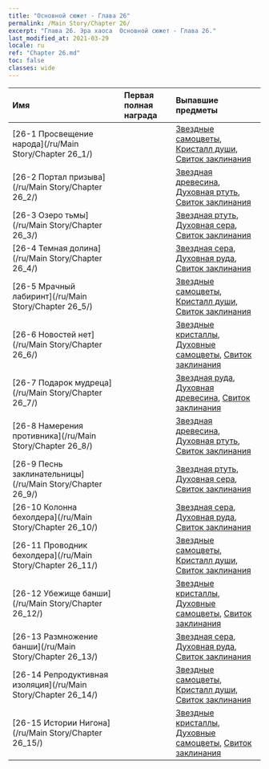 ```yaml
---
title: "Основной сюжет - Глава 26"
permalink: /Main Story/Chapter 26/
excerpt: "Глава 26. Эра хаоса  Основной сюжет - Глава 26."
last_modified_at: 2021-03-29
locale: ru
ref: "Chapter 26.md"
toc: false
classes: wide
---
```


  | Имя |  Первая полная награда | Выпавшие предметы |
  |:------------|:------------|:------------| 
  | [26-1 Просвещение народа](/ru/Main Story/Chapter 26_1/) |  | [Звездные самоцветы](/ru/Items/mat_93/), [Кристалл души](/ru/Items/mat_87/), [Свиток заклинания](/ru/Items/con_694/) |
  | [26-2 Портал призыва](/ru/Main Story/Chapter 26_2/) |  | [Звездная древесина](/ru/Items/mat_90/), [Духовная ртуть](/ru/Items/mat_84/), [Свиток заклинания](/ru/Items/con_694/) |
  | [26-3 Озеро тьмы](/ru/Main Story/Chapter 26_3/) |  | [Звездная ртуть](/ru/Items/mat_91/), [Духовная сера](/ru/Items/mat_85/), [Свиток заклинания](/ru/Items/con_694/) |
  | [26-4 Темная долина](/ru/Main Story/Chapter 26_4/) |  | [Звездная сера](/ru/Items/mat_92/), [Духовная руда](/ru/Items/mat_82/), [Свиток заклинания](/ru/Items/con_694/) |
  | [26-5 Мрачный лабиринт](/ru/Main Story/Chapter 26_5/) |  | [Звездные самоцветы](/ru/Items/mat_93/), [Кристалл души](/ru/Items/mat_87/), [Свиток заклинания](/ru/Items/con_694/) |
  | [26-6 Новостей нет](/ru/Main Story/Chapter 26_6/) |  | [Звездные кристаллы](/ru/Items/mat_94/), [Духовные самоцветы](/ru/Items/mat_86/), [Свиток заклинания](/ru/Items/con_694/) |
  | [26-7 Подарок мудреца](/ru/Main Story/Chapter 26_7/) |  | [Звездная руда](/ru/Items/mat_89/), [Духовная древесина](/ru/Items/mat_83/), [Свиток заклинания](/ru/Items/con_694/) |
  | [26-8 Намерения противника](/ru/Main Story/Chapter 26_8/) |  | [Звездная древесина](/ru/Items/mat_90/), [Духовная ртуть](/ru/Items/mat_84/), [Свиток заклинания](/ru/Items/con_694/) |
  | [26-9 Песнь заклинательницы](/ru/Main Story/Chapter 26_9/) |  | [Звездная ртуть](/ru/Items/mat_91/), [Духовная сера](/ru/Items/mat_85/), [Свиток заклинания](/ru/Items/con_694/) |
  | [26-10 Колонна бехолдера](/ru/Main Story/Chapter 26_10/) |  | [Звездная сера](/ru/Items/mat_92/), [Духовная руда](/ru/Items/mat_82/), [Свиток заклинания](/ru/Items/con_694/) |
  | [26-11 Проводник бехолдера](/ru/Main Story/Chapter 26_11/) |  | [Звездные самоцветы](/ru/Items/mat_93/), [Кристалл души](/ru/Items/mat_87/), [Свиток заклинания](/ru/Items/con_694/) |
  | [26-12 Убежище банши](/ru/Main Story/Chapter 26_12/) |  | [Звездные кристаллы](/ru/Items/mat_94/), [Духовные самоцветы](/ru/Items/mat_86/), [Свиток заклинания](/ru/Items/con_694/) |
  | [26-13 Размножение банши](/ru/Main Story/Chapter 26_13/) |  | [Звездная сера](/ru/Items/mat_92/), [Духовная руда](/ru/Items/mat_82/), [Свиток заклинания](/ru/Items/con_694/) |
  | [26-14 Репродуктивная изоляция](/ru/Main Story/Chapter 26_14/) |  | [Звездные самоцветы](/ru/Items/mat_93/), [Кристалл души](/ru/Items/mat_87/), [Свиток заклинания](/ru/Items/con_694/) |
  | [26-15 Истории Нигона](/ru/Main Story/Chapter 26_15/) |  | [Звездные кристаллы](/ru/Items/mat_94/), [Духовные самоцветы](/ru/Items/mat_86/), [Свиток заклинания](/ru/Items/con_694/) |

